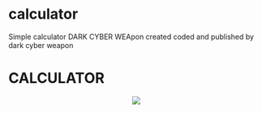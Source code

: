 # calculator
Simple calculator DARK CYBER WEApon
created coded and published by dark cyber weapon
<h1>CALCULATOR</h1>
<center><img src="https://media.itpro.co.uk/image/private/s--o6Kz3QLw--/f_auto,t_primary-image-mobile@1/v1572898477/itpro/images/dir_214/it_photo_107302.jpg"></center>
